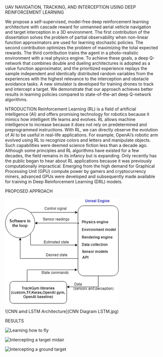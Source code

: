 
UAV NAVIGATION, TRACKING, AND INTERCEPTION USING DEEP REINFORCEMENT LEARNING 

We propose a self-supervised, model-free deep reinforcement learning architecture with cascade reward for unmanned aerial vehicle navigation and target interception
in a 3D environment. The first contribution of the dissertation solves the problem of partial observability when non-linear function approximators are used for learning
stochastic policies. The second contribution optimizes the problem of maximizing the total expected rewards. The third contribution trains the agent in a photo-realistic
environment with a real physics engine. To achieve these goals, a deep Q-network that combines double and dueling architectures is adopted as a value function approximator, 
and the prioritized experience replays the sample independent and identically distributed random variables from the experiences with the highest relevance to the interception 
and obstacle avoidance tasks. A new simulator is developed for training drones to track and intercept a target. We demonstrate that our approach achieves better results in 
learning policies compared to state-of-the-art deep Q-network algorithms.

NTRODUCTION
Reinforcement Learning (RL) is a field of artificial intelligence (AI) and offers promising technology for robotics because it mimics how intelligent life learns and evolves.
RL allows machine intelligence to increase because it does not rely on predetermined and preprogrammed instructions. With RL, we can directly observe the evolution of AI to be
useful in real-life applications. For example, OpenAi’s robotic arm evolved using RL to recognize colors and letters and manipulate objects. Such capabilities were deemed 
science fiction less than a decade ago. Although some principles and RL algorithms have existed for a few decades, the field remains in its infancy but is expanding. 
Only recently has the public began to hear about RL applications because it was previously computationally impractical. Emerging from the high demand for Graphical Processing Unit (GPU) 
compute power by gamers and cryptocurrency miners, advanced GPUs were developed and subsequently made available for training in Deep Reinforcement Learning (DRL) models.

PROPOSED APPROACH 

![General Architecture](Simulation_diagram_v4.jpg)

![CNN amd LSTM Architecture](CNN Diagram LSTM.jpg)
 

 RESULTS

![Learning how to fly](https://youtu.be/4Qp5GcsoPbE)

![Intercepting a target midair](https://youtu.be/2_UGtfbtZzw)

![Intercepting a ground target](https://youtu.be/a1gMKI4MnQw)